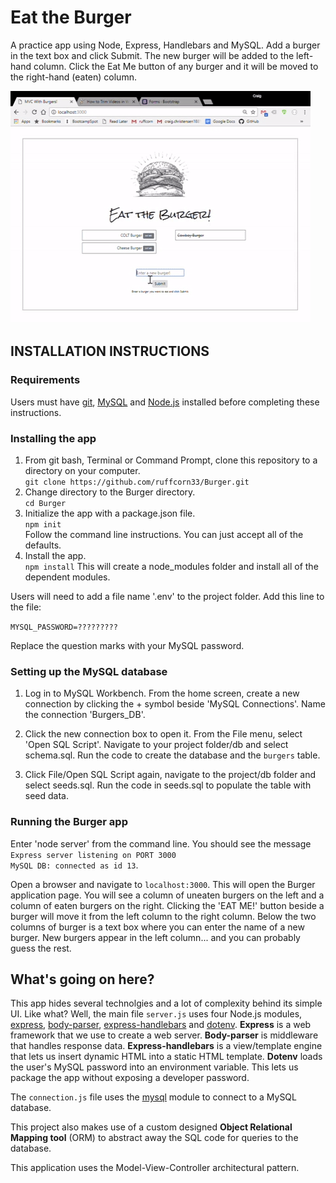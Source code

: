 # **Eat the Burger**

A practice app using Node, Express, Handlebars and MySQL.  Add a burger in the text box and click Submit.  The new burger will be added to the left-hand column.  Click the Eat Me button of any burger and it will be moved to the right-hand (eaten) column.

![Demo](public/assets/images/demo.gif)


## **INSTALLATION INSTRUCTIONS**

### **Requirements**
Users must have [git](https://git-scm.com/book/en/v2/Getting-Started-Installing-Git), [MySQL](https://www.mysql.com/downloads/) and [Node.js](https://nodejs.org/en/download/) installed before completing these instructions.

### **Installing the app**

1) From git bash, Terminal or Command Prompt, clone this repository to a directory on your computer.  <br>
  ```git clone https://github.com/ruffcorn33/Burger.git```
2) Change directory to the Burger directory.<br>
  ```cd Burger```
3) Initialize the app with a package.json file.<br>
  ```npm init```  
  Follow the command line instructions.  You can just accept all of the defaults.
4) Install the app.<br>
  ```npm install```
  This will create a node_modules folder and install all of the dependent modules.

Users will need to add a file name '.env' to the project folder. 
  Add this line to the file:

  ```MYSQL_PASSWORD=?????????```

  Replace the question marks with your MySQL password.

### **Setting up the MySQL database**

1) Log in to MySQL Workbench.  From the home screen, create a new connection by clicking the + symbol beside 'MySQL Connections'.  Name the connection 'Burgers_DB'.

2) Click the new connection box to open it.  From the File menu, select 'Open SQL Script'.  Navigate to your project folder/db and select schema.sql.  Run the code to create the database and the `burgers` table.

3) Click File/Open SQL Script again, navigate to the project/db folder and select seeds.sql.  Run the code in seeds.sql to populate the table with seed data.

### **Running the Burger app**

Enter 'node server' from the command line.  You should see the message <br>`Express server listening on PORT 3000`<br>
`MySQL DB: connected as id 13`.

Open a browser and navigate to `localhost:3000`.  This will open the Burger application page.  You will see a column of uneaten burgers on the left and a column of eaten burgers on the right.  Clicking the 'EAT ME!' button beside a burger will move it from the left column to the right column.  Below the two columns of burger is a text box where you can enter the name of a new burger.  New burgers appear in the left column... and you can probably guess the rest.

## **What's going on here?**

This app hides several technolgies and a lot of complexity behind its simple UI.  Like what?  Well, the main file `server.js` uses four Node.js modules, [express](https://www.npmjs.com/package/express), [body-parser](https://www.npmjs.com/package/express), [express-handlebars](https://www.npmjs.com/package/express-handlebars) and [dotenv](https://www.npmjs.com/package/dotenv).  **Express** is a web framework that we use to create a web server. **Body-parser** is middleware that handles response data.  **Express-handlebars** is a view/template engine that lets us insert dynamic HTML into a static HTML template.  **Dotenv** loads the user's MySQL password into an environment variable.  This lets us package the app without exposing a developer password.

The `connection.js` file uses the [mysql](https://www.npmjs.com/package/mysql) module to connect to a MySQL database.

This project also makes use of a custom designed **Object Relational Mapping tool** (ORM) to abstract away the SQL code for queries to the database.  

This application uses the Model-View-Controller architectural pattern.



